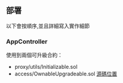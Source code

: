 ## 部署
以下會按順序,並且詳細寫入實作細節
### AppController
使用到兩個可升級合約：
- proxy/utils/Initializable.sol
- access/OwnableUpgradeable.sol
[源碼位置](https://github.com/OpenZeppelin/openzeppelin-contracts-upgradeable)

